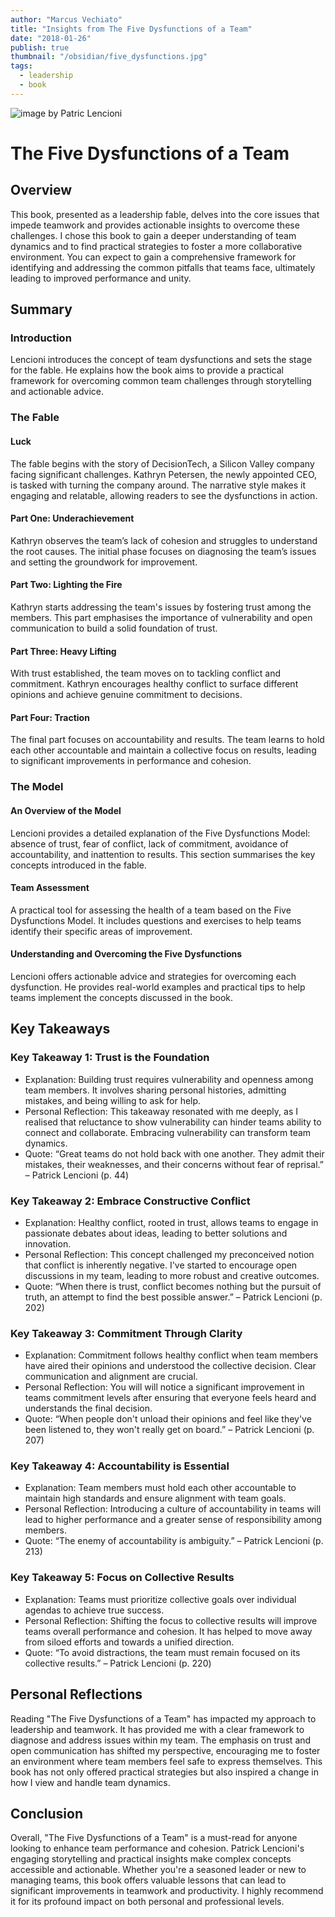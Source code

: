 ```yaml
---
author: "Marcus Vechiato"
title: "Insights from The Five Dysfunctions of a Team"
date: "2018-01-26"
publish: true
thumbnail: "/obsidian/five_dysfunctions.jpg"
tags: 
  - leadership
  - book
--- 
```

![image](/obsidian/five_dysfunctions.jpg)
by Patric Lencioni
# The Five Dysfunctions of a Team

## Overview
This book, presented as a leadership fable, delves into the core issues that impede teamwork and provides actionable insights to overcome these challenges. I chose this book to gain a deeper understanding of team dynamics and to find practical strategies to foster a more collaborative environment. You can expect to gain a comprehensive framework for identifying and addressing the common pitfalls that teams face, ultimately leading to improved performance and unity.

## Summary

### Introduction
Lencioni introduces the concept of team dysfunctions and sets the stage for the fable. He explains how the book aims to provide a practical framework for overcoming common team challenges through storytelling and actionable advice.

### The Fable
#### Luck
The fable begins with the story of DecisionTech, a Silicon Valley company facing significant challenges. Kathryn Petersen, the newly appointed CEO, is tasked with turning the company around. The narrative style makes it engaging and relatable, allowing readers to see the dysfunctions in action.

#### Part One: Underachievement
Kathryn observes the team’s lack of cohesion and struggles to understand the root causes. The initial phase focuses on diagnosing the team’s issues and setting the groundwork for improvement.

#### Part Two: Lighting the Fire
Kathryn starts addressing the team's issues by fostering trust among the members. This part emphasises the importance of vulnerability and open communication to build a solid foundation of trust.

#### Part Three: Heavy Lifting
With trust established, the team moves on to tackling conflict and commitment. Kathryn encourages healthy conflict to surface different opinions and achieve genuine commitment to decisions.

#### Part Four: Traction
The final part focuses on accountability and results. The team learns to hold each other accountable and maintain a collective focus on results, leading to significant improvements in performance and cohesion.

### The Model
#### An Overview of the Model
Lencioni provides a detailed explanation of the Five Dysfunctions Model: absence of trust, fear of conflict, lack of commitment, avoidance of accountability, and inattention to results. This section summarises the key concepts introduced in the fable.

#### Team Assessment
A practical tool for assessing the health of a team based on the Five Dysfunctions Model. It includes questions and exercises to help teams identify their specific areas of improvement.

#### Understanding and Overcoming the Five Dysfunctions
Lencioni offers actionable advice and strategies for overcoming each dysfunction. He provides real-world examples and practical tips to help teams implement the concepts discussed in the book.

## Key Takeaways
### Key Takeaway 1: Trust is the Foundation
- Explanation: Building trust requires vulnerability and openness among team members. It involves sharing personal histories, admitting mistakes, and being willing to ask for help.
- Personal Reflection: This takeaway resonated with me deeply, as I realised that  reluctance to show vulnerability can hinder teams ability to connect and collaborate. Embracing vulnerability can transform team dynamics.
- Quote: “Great teams do not hold back with one another. They admit their mistakes, their weaknesses, and their concerns without fear of reprisal.” – Patrick Lencioni (p. 44)

### Key Takeaway 2: Embrace Constructive Conflict
- Explanation: Healthy conflict, rooted in trust, allows teams to engage in passionate debates about ideas, leading to better solutions and innovation.
- Personal Reflection: This concept challenged my preconceived notion that conflict is inherently negative. I've started to encourage open discussions in my team, leading to more robust and creative outcomes.
- Quote: “When there is trust, conflict becomes nothing but the pursuit of truth, an attempt to find the best possible answer.” – Patrick Lencioni (p. 202)

### Key Takeaway 3: Commitment Through Clarity
- Explanation: Commitment follows healthy conflict when team members have aired their opinions and understood the collective decision. Clear communication and alignment are crucial.
- Personal Reflection: You will will notice a significant improvement in teams commitment levels after ensuring that everyone feels heard and understands the final decision.
- Quote: “When people don't unload their opinions and feel like they've been listened to, they won't really get on board.” – Patrick Lencioni (p. 207)

### Key Takeaway 4: Accountability is Essential
- Explanation: Team members must hold each other accountable to maintain high standards and ensure alignment with team goals.
- Personal Reflection: Introducing a culture of accountability in teams will lead to higher performance and a greater sense of responsibility among members.
- Quote: “The enemy of accountability is ambiguity.” – Patrick Lencioni (p. 213)

### Key Takeaway 5: Focus on Collective Results
- Explanation: Teams must prioritize collective goals over individual agendas to achieve true success.
- Personal Reflection: Shifting the focus to collective results will improve teams overall performance and cohesion. It has helped to move away from siloed efforts and towards a unified direction.
- Quote: “To avoid distractions, the team must remain focused on its collective results.” – Patrick Lencioni (p. 220)

## Personal Reflections
Reading "The Five Dysfunctions of a Team" has impacted my approach to leadership and teamwork. It has provided me with a clear framework to diagnose and address issues within my team. The emphasis on trust and open communication has shifted my perspective, encouraging me to foster an environment where team members feel safe to express themselves. This book has not only offered practical strategies but also inspired a change in how I view and handle team dynamics.

## Conclusion
Overall, "The Five Dysfunctions of a Team" is a must-read for anyone looking to enhance team performance and cohesion. Patrick Lencioni's engaging storytelling and practical insights make complex concepts accessible and actionable. Whether you're a seasoned leader or new to managing teams, this book offers valuable lessons that can lead to significant improvements in teamwork and productivity. I highly recommend it for its profound impact on both personal and professional levels.
